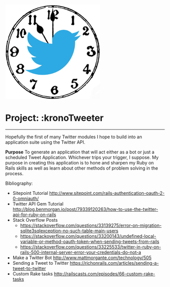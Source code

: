 <img src="app/assets/images/twitter_clock.jpg" width="300" height="299" />

# __Project: :kronoTweeter__
---

Hopefully the first of many Twitter modules I hope to build into an application suite using the Twitter API.

**Purpose**
To generate an application that will act either as a bot or just a scheduled Tweet Application. Whichever trips your trigger, I suppose. My purpose in creating this application is to hone and sharpen my Ruby on Rails skills as well as learn about other methods of problem solving in the process.

Bibliography:
* Sitepoint Tutorial
http://www.sitepoint.com/rails-authentication-oauth-2-0-omniauth/
* Twitter API Gem Tutorial
http://blog.benmorgan.io/post/79339120263/how-to-use-the-twitter-api-for-ruby-on-rails
* Stack Overflow Posts
  * https://stackoverflow.com/questions/33139275/error-on-migration-sqlite3sqlexception-no-such-table-main-users
  * https://stackoverflow.com/questions/33200143/undefined-local-variable-or-method-oauth-token-when-sending-tweets-from-rails
  * https://stackoverflow.com/questions/33225533/twitter-in-ruby-on-rails-500-internal-server-error-your-credentials-do-not-a
* Make a Twitter Bot
http://www.mattmorgante.com/technology/505
* Sending a Tweet to Twitter
https://richonrails.com/articles/sending-a-tweet-to-twitter
* Custom Rake tasks
http://railscasts.com/episodes/66-custom-rake-tasks

